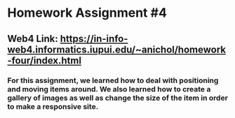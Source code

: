 # Homework Assignment #4

## Web4 Link: https://in-info-web4.informatics.iupui.edu/~anichol/homework-four/index.html

### For this assignment, we learned how to deal with positioning and moving items around. We also learned how to create a gallery of images as well as change the size of the item in order to make a responsive site.  